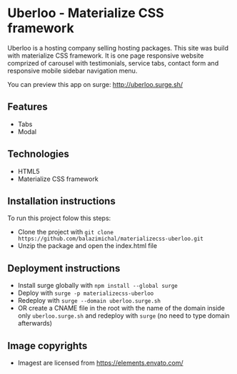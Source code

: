 # Uberloo - Materialize CSS framework

Uberloo is a hosting company selling hosting packages. This site was build with materialize CSS framework. It is one page responsive website comprized of carousel with testimonials, service tabs, contact form and responsive mobile sidebar navigation menu.

You can preview this app on surge: http://uberloo.surge.sh/

## Features

- Tabs
- Modal

## Technologies

- HTML5
- Materialize CSS framework

## Installation instructions

To run this project folow this steps:

- Clone the project with `git clone https://github.com/balazimichal/materializecss-uberloo.git`
- Unzip the package and open the index.html file

## Deployment instructions

- Install surge globally with `npm install --global surge`
- Deploy with `surge -p materializecss-uberloo`
- Redeploy with `surge --domain uberloo.surge.sh`
- OR create a CNAME file in the root with the name of the domain inside only `uberloo.surge.sh` and redeploy with `surge` (no need to type domain afterwards)

## Image copyrights

- Imagest are licensed from https://elements.envato.com/
